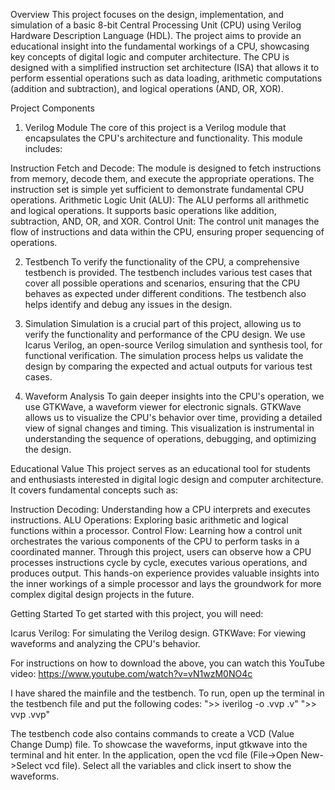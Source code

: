 Overview
This project focuses on the design, implementation, and simulation of a basic 8-bit Central Processing Unit (CPU) using Verilog Hardware Description Language (HDL). The project aims to provide an educational insight into the fundamental workings of a CPU, showcasing key concepts of digital logic and computer architecture. The CPU is designed with a simplified instruction set architecture (ISA) that allows it to perform essential operations such as data loading, arithmetic computations (addition and subtraction), and logical operations (AND, OR, XOR).

Project Components
1. Verilog Module
The core of this project is a Verilog module that encapsulates the CPU's architecture and functionality. This module includes:

Instruction Fetch and Decode: The module is designed to fetch instructions from memory, decode them, and execute the appropriate operations. The instruction set is simple yet sufficient to demonstrate fundamental CPU operations.
Arithmetic Logic Unit (ALU): The ALU performs all arithmetic and logical operations. It supports basic operations like addition, subtraction, AND, OR, and XOR.
Control Unit: The control unit manages the flow of instructions and data within the CPU, ensuring proper sequencing of operations.

2. Testbench
To verify the functionality of the CPU, a comprehensive testbench is provided. The testbench includes various test cases that cover all possible operations and scenarios, ensuring that the CPU behaves as expected under different conditions. The testbench also helps identify and debug any issues in the design.

3. Simulation
Simulation is a crucial part of this project, allowing us to verify the functionality and performance of the CPU design. We use Icarus Verilog, an open-source Verilog simulation and synthesis tool, for functional verification. The simulation process helps us validate the design by comparing the expected and actual outputs for various test cases.

4. Waveform Analysis
To gain deeper insights into the CPU's operation, we use GTKWave, a waveform viewer for electronic signals. GTKWave allows us to visualize the CPU's behavior over time, providing a detailed view of signal changes and timing. This visualization is instrumental in understanding the sequence of operations, debugging, and optimizing the design.

Educational Value
This project serves as an educational tool for students and enthusiasts interested in digital logic design and computer architecture. It covers fundamental concepts such as:

Instruction Decoding: Understanding how a CPU interprets and executes instructions.
ALU Operations: Exploring basic arithmetic and logical functions within a processor.
Control Flow: Learning how a control unit orchestrates the various components of the CPU to perform tasks in a coordinated manner.
Through this project, users can observe how a CPU processes instructions cycle by cycle, executes various operations, and produces output. This hands-on experience provides valuable insights into the inner workings of a simple processor and lays the groundwork for more complex digital design projects in the future.

Getting Started
To get started with this project, you will need:

Icarus Verilog: For simulating the Verilog design.
GTKWave: For viewing waveforms and analyzing the CPU's behavior.

For instructions on how to download the above, you can watch this YouTube video: https://www.youtube.com/watch?v=vN1wzM0NO4c

I have shared the mainfile and the testbench. To run, open up the terminal in the testbench file and put the following codes:
">> iverilog -o <testbench filename>.vvp <testbench filename>.v"
">> vvp <testbench filename>.vvp"

The testbench code also contains commands to create a VCD (Value Change Dump) file. To showcase the waveforms, input gtkwave into the terminal and hit enter. 
In the application, open the vcd file (File->Open New->Select vcd file). Select all the variables and click insert to show the waveforms.
